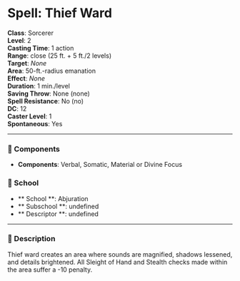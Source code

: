 
# Spell: Thief Ward
**Class**: Sorcerer  
**Level**: 2  
**Casting Time**: 1 action  
**Range**: close (25 ft. + 5 ft./2 levels)  
**Target**: _None_  
**Area**: 50-ft.-radius emanation  
**Effect**: _None_  
**Duration**: 1 min./level  
**Saving Throw**: None (none)  
**Spell Resistance**: No (no)  
**DC**: 12  
**Caster Level**: 1  
**Spontaneous**: Yes

---

### 🔮 Components
- **Components**: Verbal, Somatic, Material or Divine Focus

### 🏫 School
- ** School **: Abjuration
- ** Subschool **: undefined
- ** Descriptor **: undefined
---

### 📜 Description
Thief ward creates an area where sounds are magnified, shadows lessened, and details brightened. All Sleight of Hand and Stealth checks made within the area suffer a -10 penalty.
